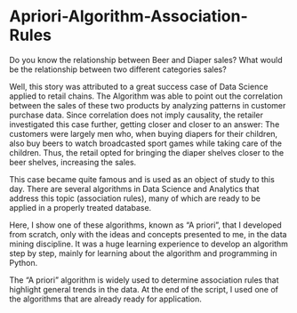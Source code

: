 # Apriori-Algorithm-Association-Rules
Do you know the relationship between Beer and Diaper sales? What would be the relationship between two different categories sales?

Well, this story was attributed to a great success case of Data Science applied to retail chains. The Algorithm was able to point out the correlation between the sales of these two products by analyzing patterns in customer purchase data. Since correlation does not imply causality, the retailer investigated this case further, getting closer and closer to an answer: The customers were largely men who, when buying diapers for their children, also buy beers to watch broadcasted sport games while taking care of the children. Thus, the retail opted for bringing the diaper shelves closer to the beer shelves, increasing the sales.

This case became quite famous and is used as an object of study to this day. There are several algorithms in Data Science and Analytics that address this topic (association rules), many of which are ready to be applied in a properly treated database.

Here, I show one of these algorithms, known as “A priori”, that I developed from scratch, only with the ideas and concepts presented to me, in the data mining discipline. It was a huge learning experience to develop an algorithm step by step, mainly for learning about the algorithm and programming in Python.

The “A priori” algorithm is widely used to determine association rules that highlight general trends in the data. At the end of the script, I used one of the algorithms that are already ready for application.

